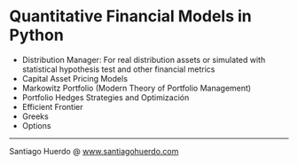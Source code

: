 # Quantitative Financial Models in Python

- Distribution Manager: For real distribution assets or simulated with statistical hypothesis test and other financial metrics
- Capital Asset Pricing Models
- Markowitz Portfolio (Modern Theory of Portfolio Management)
- Portfolio Hedges Strategies and Optimización
- Efficient Frontier
- Greeks
- Options

_________________________________________________________________
Santiago Huerdo @ www.santiagohuerdo.com
